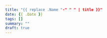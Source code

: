 ```yaml
---
title: "{{ replace .Name "-" " " | title }}"
date: {{ .Date }}
tags: []
summary: ""
draft: true
---
```


